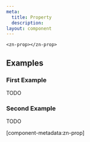 ```yaml
---
meta:
  title: Property
  description:
layout: component
---
```


```html:preview
<zn-prop></zn-prop>
```

## Examples

### First Example

TODO

### Second Example

TODO

[component-metadata:zn-prop]
